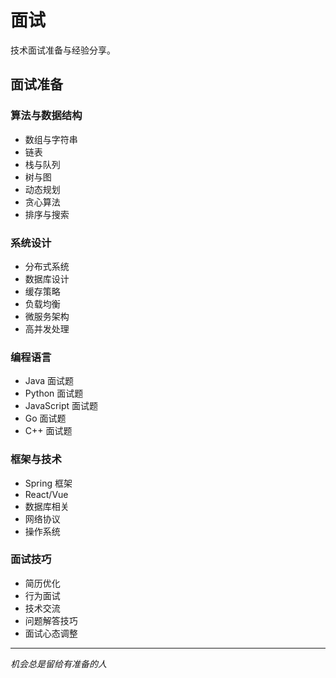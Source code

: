 # 面试

技术面试准备与经验分享。

## 面试准备

### 算法与数据结构
- 数组与字符串
- 链表
- 栈与队列
- 树与图
- 动态规划
- 贪心算法
- 排序与搜索

### 系统设计
- 分布式系统
- 数据库设计
- 缓存策略
- 负载均衡
- 微服务架构
- 高并发处理

### 编程语言
- Java 面试题
- Python 面试题
- JavaScript 面试题
- Go 面试题
- C++ 面试题

### 框架与技术
- Spring 框架
- React/Vue
- 数据库相关
- 网络协议
- 操作系统

### 面试技巧
- 简历优化
- 行为面试
- 技术交流
- 问题解答技巧
- 面试心态调整

---

*机会总是留给有准备的人*